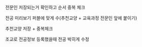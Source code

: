 
전문인 저장되는거 확인하고 순서 중복 체크

전공 미리보기 퍼블에 맞게 수(추천교양 + 교육과정 전문인 앞에 붙이기)

추천교양 저장 + 중복체크


조교로 전공정보 등록했을때 전공 박히게 수정
